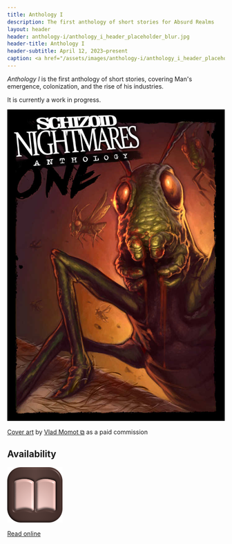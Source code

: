 ```yaml
---
title: Anthology I
description: The first anthology of short stories for Absurd Realms
layout: header
header: anthology-i/anthology_i_header_placeholder_blur.jpg
header-title: Anthology I
header-subtitle: April 12, 2023–present
caption: <a href="/assets/images/anthology-i/anthology_i_header_placeholder.jpg" target="_blank">A.I. placeholder artwork</a> generated using <a href="https://creator.nightcafe.studio/creation/QqG1jOIrrGpH3ZaFKyoh" target="_blank">NightCafe Stable Diffusion v1.5 ⧉</a> — <a href="https://creativecommons.org/publicdomain/zero/1.0/" target="_blank">CC0 1.0 ⧉</a>
---
```


*Anthology I* is the first anthology of short stories, covering Man's emergence, colonization, and the rise of his industries.

It is currently a work in progress.

<img src="/assets/images/anthology-i/anthology_i_med.jpg" alt="Anthology I cover">
<div class="caption"><p><a href="/assets/images/anthology-i/anthology_i.jpg" target="_blank">Cover art</a> by <a href="https://vladmomotart.tumblr.com/" target="_blank">Vlad Momot ⧉</a> as a paid commission</p></div>

## Availability
<div markdown=0>
    <a class="feature option" href="/anthology-i/contents/">
        <img src="/assets/images/ui/book-open.png">
        <div><p>Read online</p></div>
    </a>
</div>